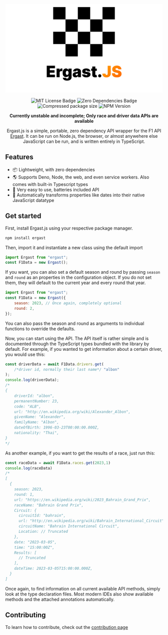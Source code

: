 <div align="center">

![Ergast.js logo](Ergast.js.svg)

![MIT License Badge](https://img.shields.io/npm/l/ergast?style=for-the-badge) ![Zero Dependencies Badge](https://img.shields.io/badge/Dependencies-0-darkgreen?style=for-the-badge)
![Compressed package size](https://img.shields.io/bundlephobia/minzip/ergast?style=for-the-badge) ![NPM Version](https://img.shields.io/npm/v/ergast?style=for-the-badge)

**Currently unstable and incomplete; Only race and driver data APIs are available**

Ergast.js is a simple, portable, zero dependency API wrapper for the F1 API [Ergast](http://ergast.com/mrd/). It can be run on Node.js, the browser, or almost anywehere else JavaScript can be run, and is written entirely in TypeScript.

</div>

## Features

-   📦 Lightweight, with zero dependencies
-   🌎 Supports Deno, Node, the web, and even service workers. Also comes with built-in Typescript types
-   🔰 Very easy to use, batteries included API
-   📅 Automatically transforms properties like dates into their native JavaScript datatype

## Get started

First, install Ergast.js using your respective package manager.

```sh
npm install ergast
```

Then, import it and instantiate a new class using the default import

```js
import Ergast from "ergast";
const F1Data = new Ergast();
```

If you want, you can also set a default season and round by passing `season` and `round` as an properties in the configuration object. If you do not set them, they will default to the current year and every round that year.

```js
import Ergast from "ergast";
const F1Data = new Ergast({
	season: 2023, // Once again, completely optional
	round: 2,
});
```

You can also pass the season and round as arguments to individual functions to override the defaults.

Now, you can start using the API. The API itself is rather simple and is documented through the TypeScript types bundled with the library by default. For example, if you wanted to get information about a certain driver, you would use this:

```js
const driverData = await F1Data.drivers.get(
	/*driver id, normally their last name*/ "albon"
);
console.log(driverData);
/*
{
	driverId: "albon",
	permanentNumber: 23,
	code: "ALB",
	url: "http://en.wikipedia.org/wiki/Alexander_Albon",
	givenName: "Alexander",
	familyName: "Albon",
	dateOfBirth: 1996-03-23T00:00:00.000Z,
	nationality: "Thai",
}
*/
```

As another example, if you want to get the results of a race, just run this:

```js
const raceData = await F1Data.races.get(2023,1)
console.log(raceData)
/*
[
  {
    season: 2023,
    round: 1,
    url: "https://en.wikipedia.org/wiki/2023_Bahrain_Grand_Prix",
    raceName: "Bahrain Grand Prix",
    Circuit: {
      circuitId: "bahrain",
      url: "http://en.wikipedia.org/wiki/Bahrain_International_Circuit",
      circuitName: "Bahrain International Circuit",
      Location: // Truncated
    },
    date: "2023-03-05",
    time: "15:00:00Z",
    Results: [
      // Truncated
    ],
    dateTime: 2023-03-05T15:00:00.000Z,
  }
]
```

Once again, to find information on all current available API methods, simply look at the type declaration files. Most modern IDEs also show available methods and the attached annotations automatically.

## Contributing

To learn how to contribute, check out the [contribution page](https://github.com/AsyncBanana/ergast.js/blob/main/CONTRIBUTING.md)
